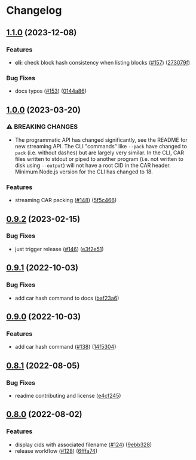 # Changelog

## [1.1.0](https://github.com/web3-storage/ipfs-car/compare/v1.0.0...v1.1.0) (2023-12-08)


### Features

* **cli:** check block hash consistency when listing blocks ([#157](https://github.com/web3-storage/ipfs-car/issues/157)) ([273079f](https://github.com/web3-storage/ipfs-car/commit/273079fa3876f7fd17593cc0791bd0fcfef43c77))


### Bug Fixes

* docs typos ([#153](https://github.com/web3-storage/ipfs-car/issues/153)) ([0144a86](https://github.com/web3-storage/ipfs-car/commit/0144a86f013087b0b54ebc195542b640c723a99b))

## [1.0.0](https://github.com/web3-storage/ipfs-car/compare/v0.9.2...v1.0.0) (2023-03-20)


### ⚠ BREAKING CHANGES

* The programmatic API has changed significantly, see the README for new streaming API. The CLI "commands" like `--pack` have changed to `pack` (i.e. without dashes) but are largely very similar. In the CLI, CAR files written to stdout or piped to another program (i.e. not written to disk using `--output`) will not have a root CID in the CAR header. Minimum Node.js version for the CLI has changed to 18.

### Features

* streaming CAR packing ([#148](https://github.com/web3-storage/ipfs-car/issues/148)) ([5f5c466](https://github.com/web3-storage/ipfs-car/commit/5f5c466e5184c885cfde20061c4e0721a7d35411))

## [0.9.2](https://github.com/web3-storage/ipfs-car/compare/v0.9.1...v0.9.2) (2023-02-15)


### Bug Fixes

* just trigger release ([#146](https://github.com/web3-storage/ipfs-car/issues/146)) ([e3f2e51](https://github.com/web3-storage/ipfs-car/commit/e3f2e5106c0aacf6504b623dd193265825c7e418))

## [0.9.1](https://github.com/web3-storage/ipfs-car/compare/v0.9.0...v0.9.1) (2022-10-03)


### Bug Fixes

* add car hash command to docs ([baf23a6](https://github.com/web3-storage/ipfs-car/commit/baf23a6d5555172c5b6c7bbca1e8769058880e05))

## [0.9.0](https://github.com/web3-storage/ipfs-car/compare/v0.8.1...v0.9.0) (2022-10-03)


### Features

* add car hash command ([#138](https://github.com/web3-storage/ipfs-car/issues/138)) ([14f5304](https://github.com/web3-storage/ipfs-car/commit/14f53044b87c82c3e73cd7a035f587c155c22bd2))

## [0.8.1](https://github.com/web3-storage/ipfs-car/compare/v0.8.0...v0.8.1) (2022-08-05)


### Bug Fixes

* readme contributing and license ([e4cf245](https://github.com/web3-storage/ipfs-car/commit/e4cf245923407fdd44b1ddf8426248a4393e4cc6))

## [0.8.0](https://github.com/web3-storage/ipfs-car/compare/v0.7.0...v0.8.0) (2022-08-02)


### Features

* display cids with associated filename ([#124](https://github.com/web3-storage/ipfs-car/issues/124)) ([9ebb328](https://github.com/web3-storage/ipfs-car/commit/9ebb328b3d15cf4691a53d74516c197d908d5aa0))
* release workflow ([#128](https://github.com/web3-storage/ipfs-car/issues/128)) ([6fffa74](https://github.com/web3-storage/ipfs-car/commit/6fffa74df82cdc08ba9588b381db4d75db462ca3))

